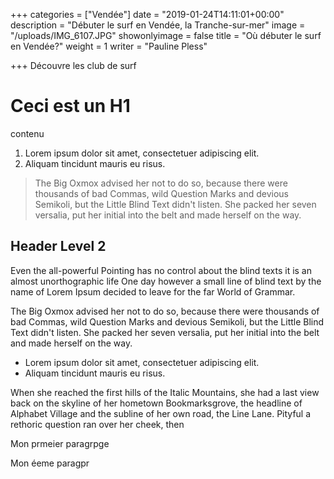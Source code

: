 +++
categories = ["Vendée"]
date = "2019-01-24T14:11:01+00:00"
description = "Débuter le surf en Vendée, la Tranche-sur-mer"
image = "/uploads/IMG_6107.JPG"
showonlyimage = false
title = "Où débuter le surf en Vendée?"
weight = 1
writer = "Pauline Pless"

+++
Découvre les club de surf
<!--more-->


# Ceci est un H1

contenu

1. Lorem ipsum dolor sit amet, consectetuer adipiscing elit.
2. Aliquam tincidunt mauris eu risus.

> The Big Oxmox advised her not to do so, because there were thousands of bad Commas, wild Question Marks and devious Semikoli, but the Little Blind Text didn't listen. She packed her seven versalia, put her initial into the belt and made herself on the way.

## Header Level 2

Even the all-powerful Pointing has no control about the blind texts it is an almost unorthographic life One day however a small line of blind text by the name of Lorem Ipsum decided to leave for the far World of Grammar.

The Big Oxmox advised her not to do so, because there were thousands of bad Commas, wild Question Marks and devious Semikoli, but the Little Blind Text didn't listen. She packed her seven versalia, put her initial into the belt and made herself on the way.

* Lorem ipsum dolor sit amet, consectetuer adipiscing elit.
* Aliquam tincidunt mauris eu risus.

When she reached the first hills of the Italic Mountains, she had a last view back on the skyline of her hometown Bookmarksgrove, the headline of Alphabet Village and the subline of her own road, the Line Lane. Pityful a rethoric question ran over her cheek, then  

Mon prmeier paragrpge

Mon éeme paragpr